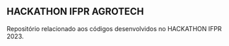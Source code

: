 ## HACKATHON IFPR AGROTECH

Repositório relacionado aos códigos desenvolvidos no HACKATHON IFPR 2023.